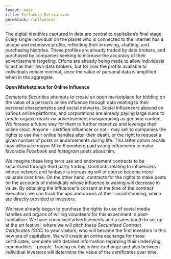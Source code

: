 ```yaml
---
layout: page
title: Influence Derivatives
permalink: /influence/
---
```


The digital identities captured in data are central to capitalism’s final stage. Every single individual on the planet who is connected to the Internet has a unique and extensive profile, reflecting their browsing, chatting, and purchasing histories. These profiles are already traded by data brokers, and purchased by companies seeking to increase the accuracy of their advertisement targeting. Efforts are already being made to allow individuals to act as their own data brokers, but for now the profits available to individuals remain minimal, since the value of personal data is amplified when in the aggregate. 

**Open Marketplace for Online Influence**

Demeteris Securities attempts to create an open marketplace for bidding on the value of a person’s online influence through data relating to their personal characteristics and social networks. Social influencers abound on various online platforms, and corporations are already paying large sums to create organic reach via advertisement masquerading as genuine content. We foresee a future way for them to further monetize and leverage their online clout. Anyone - certified influencer or not - may sell to companies the rights to use their online handles after their death, or the right to request a given number of posts or endorsements during life. This latter option recalls how billionaire mayor Mike Bloomberg paid young influencers to make favorable *Facebook* and *Instagram* posts about him.

We imagine these long term use and endorsement contracts to be securitized through third party trading. Contracts relating to influencers whose network and fanbase is increasing will of course become more valuable over time. On the other hand, contracts for the rights to make posts on the accounts of individuals whose influence is waning will decrease in value. By obtaining the influencer’s consent at the time of the contract execution, we can track the ups and downs of their social standing, which are directly provided to investors.

We have already begun to purchase the rights to use of social media handles and organs of willing volunteers for this experiment in post-capitalism. We have conceived advertisements and a sales booth to set up at the art festival, where we will pitch these *Securitized Contract Certificates (SCC)* to your visitors, who will become the first investors in this new era of capitalism. We will create an online exchange for these certificates, complete with detailed information regarding their underlying commodities - people. Trading on this online exchange and also between individual investors will determine the value of the certificates over time.
